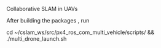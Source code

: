 Collaborative SLAM in UAVs

After building the packages , run

cd ~/cslam_ws/src/px4_ros_com_multi_vehicle/scripts/ && ./multi_drone_launch.sh
